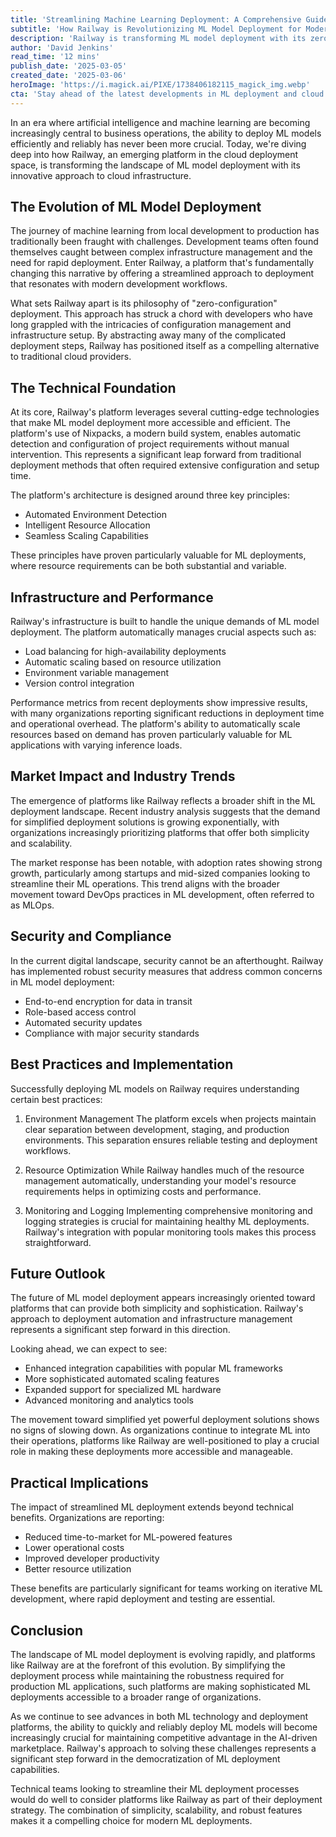 ```yaml
---
title: 'Streamlining Machine Learning Deployment: A Comprehensive Guide to Railway Platform Integration'
subtitle: 'How Railway is Revolutionizing ML Model Deployment for Modern Development Teams'
description: 'Railway is transforming ML model deployment with its zero-configuration approach and innovative cloud infrastructure. The platform offers automated environment detection, intelligent resource allocation, and seamless scaling capabilities, making ML deployment more accessible and efficient for modern development teams. With robust security measures and impressive performance metrics, Railway is positioned as a compelling alternative to traditional cloud providers.'
author: 'David Jenkins'
read_time: '12 mins'
publish_date: '2025-03-05'
created_date: '2025-03-06'
heroImage: 'https://i.magick.ai/PIXE/1738406182115_magick_img.webp'
cta: 'Stay ahead of the latest developments in ML deployment and cloud infrastructure! Follow MagickAI on LinkedIn for expert insights, technical deep-dives, and industry best practices that will help you optimize your AI operations.'
---
```


In an era where artificial intelligence and machine learning are becoming increasingly central to business operations, the ability to deploy ML models efficiently and reliably has never been more crucial. Today, we're diving deep into how Railway, an emerging platform in the cloud deployment space, is transforming the landscape of ML model deployment with its innovative approach to cloud infrastructure.

## The Evolution of ML Model Deployment

The journey of machine learning from local development to production has traditionally been fraught with challenges. Development teams often found themselves caught between complex infrastructure management and the need for rapid deployment. Enter Railway, a platform that's fundamentally changing this narrative by offering a streamlined approach to deployment that resonates with modern development workflows.

What sets Railway apart is its philosophy of "zero-configuration" deployment. This approach has struck a chord with developers who have long grappled with the intricacies of configuration management and infrastructure setup. By abstracting away many of the complicated deployment steps, Railway has positioned itself as a compelling alternative to traditional cloud providers.

## The Technical Foundation

At its core, Railway's platform leverages several cutting-edge technologies that make ML model deployment more accessible and efficient. The platform's use of Nixpacks, a modern build system, enables automatic detection and configuration of project requirements without manual intervention. This represents a significant leap forward from traditional deployment methods that often required extensive configuration and setup time.

The platform's architecture is designed around three key principles:
- Automated Environment Detection
- Intelligent Resource Allocation
- Seamless Scaling Capabilities

These principles have proven particularly valuable for ML deployments, where resource requirements can be both substantial and variable.

## Infrastructure and Performance

Railway's infrastructure is built to handle the unique demands of ML model deployment. The platform automatically manages crucial aspects such as:
- Load balancing for high-availability deployments
- Automatic scaling based on resource utilization
- Environment variable management
- Version control integration

Performance metrics from recent deployments show impressive results, with many organizations reporting significant reductions in deployment time and operational overhead. The platform's ability to automatically scale resources based on demand has proven particularly valuable for ML applications with varying inference loads.

## Market Impact and Industry Trends

The emergence of platforms like Railway reflects a broader shift in the ML deployment landscape. Recent industry analysis suggests that the demand for simplified deployment solutions is growing exponentially, with organizations increasingly prioritizing platforms that offer both simplicity and scalability.

The market response has been notable, with adoption rates showing strong growth, particularly among startups and mid-sized companies looking to streamline their ML operations. This trend aligns with the broader movement toward DevOps practices in ML development, often referred to as MLOps.

## Security and Compliance

In the current digital landscape, security cannot be an afterthought. Railway has implemented robust security measures that address common concerns in ML model deployment:
- End-to-end encryption for data in transit
- Role-based access control
- Automated security updates
- Compliance with major security standards

## Best Practices and Implementation

Successfully deploying ML models on Railway requires understanding certain best practices:

1. Environment Management
   The platform excels when projects maintain clear separation between development, staging, and production environments. This separation ensures reliable testing and deployment workflows.

2. Resource Optimization
   While Railway handles much of the resource management automatically, understanding your model's resource requirements helps in optimizing costs and performance.

3. Monitoring and Logging
   Implementing comprehensive monitoring and logging strategies is crucial for maintaining healthy ML deployments. Railway's integration with popular monitoring tools makes this process straightforward.

## Future Outlook

The future of ML model deployment appears increasingly oriented toward platforms that can provide both simplicity and sophistication. Railway's approach to deployment automation and infrastructure management represents a significant step forward in this direction.

Looking ahead, we can expect to see:
- Enhanced integration capabilities with popular ML frameworks
- More sophisticated automated scaling features
- Expanded support for specialized ML hardware
- Advanced monitoring and analytics tools

The movement toward simplified yet powerful deployment solutions shows no signs of slowing down. As organizations continue to integrate ML into their operations, platforms like Railway are well-positioned to play a crucial role in making these deployments more accessible and manageable.

## Practical Implications

The impact of streamlined ML deployment extends beyond technical benefits. Organizations are reporting:
- Reduced time-to-market for ML-powered features
- Lower operational costs
- Improved developer productivity
- Better resource utilization

These benefits are particularly significant for teams working on iterative ML development, where rapid deployment and testing are essential.

## Conclusion

The landscape of ML model deployment is evolving rapidly, and platforms like Railway are at the forefront of this evolution. By simplifying the deployment process while maintaining the robustness required for production ML applications, such platforms are making sophisticated ML deployments accessible to a broader range of organizations.

As we continue to see advances in both ML technology and deployment platforms, the ability to quickly and reliably deploy ML models will become increasingly crucial for maintaining competitive advantage in the AI-driven marketplace. Railway's approach to solving these challenges represents a significant step forward in the democratization of ML deployment capabilities.

Technical teams looking to streamline their ML deployment processes would do well to consider platforms like Railway as part of their deployment strategy. The combination of simplicity, scalability, and robust features makes it a compelling choice for modern ML deployments.